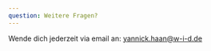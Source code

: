```yaml
---
question: Weitere Fragen? 
---
```

Wende dich jederzeit via email an:
<a href="mailto:yannick.haan@w-i-d.de">yannick.haan@w-i-d.de</a>

